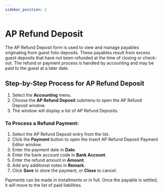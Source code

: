 ```yaml
---
sidebar_position: 2
---
```


# AP Refund Deposit

The AP Refund Deposit form is used to view and manage payables originating from guest folio deposits. These payables result from excess guest deposits that have not been refunded at the time of closing or check-out. The refund or payment process is handled by accounting and may be paid to the guest at a later date.

## Step-by-Step Process for AP Refund Deposit

1. Select the **Accounting** menu.
2. Choose the **AP Refund Deposit** submenu to open the AP Refund Deposit window.
3. The window will display a list of AP Refund Deposits.

### To Process a Refund Payment:

1. Select the AP Refund Deposit entry from the list.
2. Click the **Payment** button to open the Insert AP Refund Deposit Payment Editor window.
3. Enter the payment date in **Date**.
4. Enter the bank account code in **Bank Account**.
5. Enter the refund amount in **Amount**.
6. Add any additional notes in **Remark**.
7. Click **Save** to store the payment, or **Close** to cancel.

Payments can be made in installments or in full. Once the payable is settled, it will move to the list of paid liabilities.


